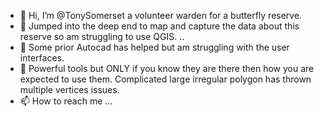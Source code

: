 - 👋 Hi, I’m @TonySomerset a volunteer warden for a butterfly reserve. 
- 👀 Jumped into the deep end to map and capture the data about this reserve so am struggling to use QGIS. ..
- 🌱 Some prior Autocad has helped but am struggling with the user interfaces. 
- 💞️ Powerful tools but ONLY if you know they are there then how you are expected to use them. Complicated large irregular polygon has thrown multiple vertices issues. 
- 📫 How to reach me ...
